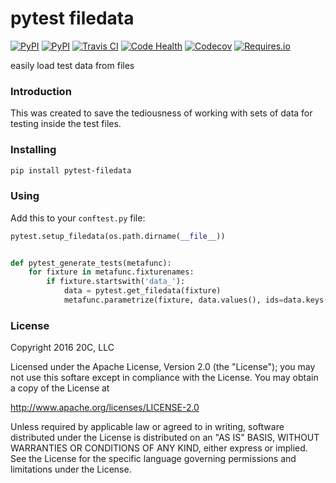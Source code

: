 
# pytest filedata

[![PyPI](https://img.shields.io/pypi/v/pytest-filedata.svg?maxAge=3600)](https://pypi.python.org/pypi/pytest-filedata)
[![PyPI](https://img.shields.io/pypi/pyversions/pytest-filedata.svg?maxAge=3600)](https://pypi.python.org/pypi/pytest-filedata)
[![Travis CI](https://img.shields.io/travis/20c/pytest-filedata.svg?maxAge=3600)](https://travis-ci.org/20c/pytest-filedata)
[![Code Health](https://landscape.io/github/20c/pytest-filedata/master/landscape.svg?style=flat)](https://landscape.io/github/20c/pytest-filedata/master)
[![Codecov](https://img.shields.io/codecov/c/github/20c/pytest-filedata/master.svg?maxAge=3600)](https://codecov.io/github/20c/pytest-filedata)
[![Requires.io](https://img.shields.io/requires/github/20c/pytest-filedata.svg?maxAge=3600)](https://requires.io/github/20c/pytest-filedata/requirements)

easily load test data from files

### Introduction

This was created to save the tediousness of working with sets of data for
testing inside the test files.

### Installing

```sh
pip install pytest-filedata
```

### Using

Add this to your `conftest.py` file:

```python
pytest.setup_filedata(os.path.dirname(__file__))


def pytest_generate_tests(metafunc):
    for fixture in metafunc.fixturenames:
        if fixture.startswith('data_'):
            data = pytest.get_filedata(fixture)
            metafunc.parametrize(fixture, data.values(), ids=data.keys())
```


### License

Copyright 2016 20C, LLC

Licensed under the Apache License, Version 2.0 (the "License");
you may not use this softare except in compliance with the License.
You may obtain a copy of the License at

   http://www.apache.org/licenses/LICENSE-2.0

Unless required by applicable law or agreed to in writing, software
distributed under the License is distributed on an "AS IS" BASIS,
WITHOUT WARRANTIES OR CONDITIONS OF ANY KIND, either express or implied.
See the License for the specific language governing permissions and
limitations under the License.
